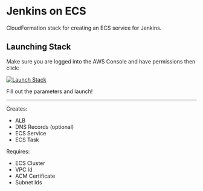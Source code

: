 # Jenkins on ECS

CloudFormation stack for creating an ECS service for Jenkins.

## Launching Stack

Make sure you are logged into the AWS Console and have permissions then click:

[![Launch Stack](https://cdn.rawgit.com/buildkite/cloudformation-launch-stack-button-svg/master/launch-stack.svg)](https://console.aws.amazon.com/cloudformation/home?region=us-east-1#/stacks/create/template?stackName=ecs-jenkins-stack&templateURL=https://sumu-stacks.s3.us-east-1.amazonaws.com/jenkins/production/cloudformation/jenkins/top.yaml)

Fill out the parameters and launch!

---

Creates:

- ALB
- DNS Records (optional)
- ECS Service
- ECS Task

Requires:

- ECS Cluster
- VPC Id
- ACM Certificate
- Subnet Ids

